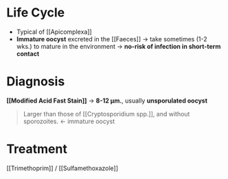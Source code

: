 # Life Cycle
- Typical of [[Apicomplexa]]
- **Immature oocyst** excreted in the [[Faeces]] -> take sometimes (1-2 wks.) to mature in the environment -> **no-risk of infection in short-term contact**

# Diagnosis
**[[Modified Acid Fast Stain]]** -> **8-12 μm.**, usually **unsporulated oocyst**
> Larger than those of [[Cryptosporidium spp.]], and without sporozoites. <- immature oocyst

# Treatment
[[Trimethoprim]] / [[Sulfamethoxazole]]